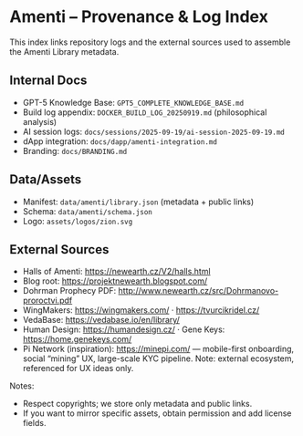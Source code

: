 # Amenti – Provenance & Log Index

This index links repository logs and the external sources used to assemble the Amenti Library metadata.

## Internal Docs
- GPT-5 Knowledge Base: `GPT5_COMPLETE_KNOWLEDGE_BASE.md`
- Build log appendix: `DOCKER_BUILD_LOG_20250919.md` (philosophical analysis)
- AI session logs: `docs/sessions/2025-09-19/ai-session-2025-09-19.md`
- dApp integration: `docs/dapp/amenti-integration.md`
- Branding: `docs/BRANDING.md`

## Data/Assets
- Manifest: `data/amenti/library.json` (metadata + public links)
- Schema: `data/amenti/schema.json`
- Logo: `assets/logos/zion.svg`

## External Sources
- Halls of Amenti: https://newearth.cz/V2/halls.html
- Blog root: https://projektnewearth.blogspot.com/
- Dohrman Prophecy PDF: http://www.newearth.cz/src/Dohrmanovo-proroctvi.pdf
- WingMakers: https://wingmakers.com/ · https://tvurcikridel.cz/
- VedaBase: https://vedabase.io/en/library/
- Human Design: https://humandesign.cz/ · Gene Keys: https://home.genekeys.com/
 - Pi Network (inspiration): https://minepi.com/ — mobile-first onboarding, social “mining” UX, large-scale KYC pipeline. Note: external ecosystem, referenced for UX ideas only.

Notes:
- Respect copyrights; we store only metadata and public links.
- If you want to mirror specific assets, obtain permission and add license fields.